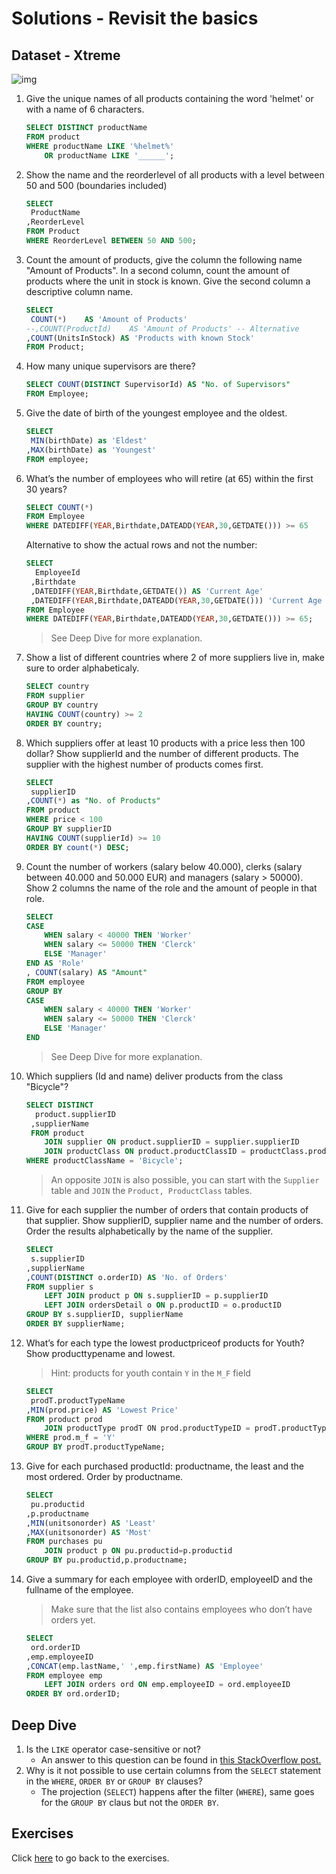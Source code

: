 # Solutions - Revisit the basics
## Dataset - Xtreme
![img](/workshops/shared/images/diagrams/diagram-xtreme.png)

1. Give the unique names of all products containing the word 'helmet' or with a name of 6 characters.
    ```sql
    SELECT DISTINCT productName ​
    FROM product​
    WHERE productName LIKE '%helmet%' ​
        OR productName LIKE '______';
    ```
2. Show the name and the reorderlevel of all products with a level between 50 and 500 (boundaries included)
    ```sql
    SELECT 
     ProductName
    ,ReorderLevel​
    FROM Product​
    WHERE ReorderLevel BETWEEN 50 AND 500;
    ```
3. Count the amount of products, give the column the following name  "Amount of Products". In a second column, count the amount of products where the unit in stock is known. Give the second column a descriptive column name.
    ```sql
    SELECT 
     COUNT(*)    AS 'Amount of Products'
    --,COUNT(ProductId)    AS 'Amount of Products' -- Alternative
    ,COUNT(UnitsInStock) AS 'Products with known Stock' ​
    FROM Product;
    ```
4. How many unique supervisors are there?
    ```sql
    SELECT COUNT(DISTINCT SupervisorId) AS "No. of Supervisors" 
    FROM Employee;
    ```
5. Give the date of birth of the youngest employee and the oldest.
    ```sql
    SELECT 
     MIN(birthDate) as 'Eldest'
    ,MAX(birthDate) as 'Youngest' 
    FROM employee;
    ```
6. What’s the number of employees who will retire (at 65) within the first 30 years?
    ```sql
    SELECT COUNT(*)
    FROM Employee
    WHERE DATEDIFF(YEAR,Birthdate,DATEADD(YEAR,30,GETDATE())) >= 65
    ```
    Alternative to show the actual rows and not the number:
    ```sql
    SELECT 
      EmployeeId
     ,Birthdate
     ,DATEDIFF(YEAR,Birthdate,GETDATE()) AS 'Current Age'
     ,DATEDIFF(YEAR,Birthdate,DATEADD(YEAR,30,GETDATE())) 'Current Age +30' -- Optional
    FROM Employee
    WHERE DATEDIFF(YEAR,Birthdate,DATEADD(YEAR,30,GETDATE())) >= 65;
    ```
    > See Deep Dive for more explanation.
7. Show a list of different countries where 2 of more suppliers live in, make sure to order alphabeticaly. 
    ```sql
    SELECT country 
    FROM supplier ​
    GROUP BY country ​
    HAVING COUNT(country) >= 2
    ORDER BY country;
    ```
8. Which suppliers offer at least 10 products with a price less then 100 dollar? Show supplierId and the number of different products. The supplier with the highest number of products comes first.
    ```sql
    SELECT 
     supplierID
    ,COUNT(*) as "No. of Products" ​
    FROM product​
    WHERE price < 100​
    GROUP BY supplierID​
    HAVING COUNT(supplierId) >= 10​
    ORDER BY count(*) DESC;
    ```
9. Count the number of workers (salary below 40.000), clerks (salary between 40.000 and 50.000 EUR) and managers (salary > 50000). Show 2 columns the name of the role and the amount of people in that role. 
    ```sql
    SELECT 
    CASE
        WHEN salary < 40000 THEN 'Worker'  ​
        WHEN salary <= 50000 THEN 'Clerck'  ​
        ELSE 'Manager'
    END AS 'Role'
    , COUNT(salary) AS "Amount"​
    FROM employee​
    GROUP BY ​
    CASE
        WHEN salary < 40000 THEN 'Worker'  ​
        WHEN salary <= 50000 THEN 'Clerck'  ​
        ELSE 'Manager'
    END
    ```
    > See Deep Dive for more explanation.
10. Which suppliers (Id and name) deliver products from the class "Bicycle"?
    ```sql
    SELECT DISTINCT
      product.supplierID
     ,supplierName
     FROM product
        JOIN supplier ON product.supplierID = supplier.supplierID     ​
        JOIN productClass ON product.productClassID = productClass.productClassID​
    WHERE productClassName = 'Bicycle';
    ```
    > An opposite `JOIN` is also possible, you can start with the `Supplier` table and `JOIN` the `Product, ProductClass` tables.
11. Give for each supplier the number of orders that contain products of that supplier. Show supplierID, supplier name and the number of orders. Order the results alphabetically by the name of the supplier.
    ```sql
    SELECT 
     s.supplierID
    ,supplierName
    ,COUNT(DISTINCT o.orderID) AS 'No. of Orders'
    FROM supplier s 
        LEFT JOIN product p ON s.supplierID = p.supplierID     ​
        LEFT JOIN ordersDetail o ON p.productID = o.productID​
    GROUP BY s.supplierID, supplierName
    ORDER BY supplierName;
    ```
12. What’s for each type the lowest productpriceof products for Youth? Show producttypename and lowest. 
    > Hint: products for youth contain `Y` in the `M_F` field
    ```sql
    SELECT 
     prodT.productTypeName
    ,MIN(prod.price) AS 'Lowest Price'​
    FROM product prod
        JOIN productType prodT ​ON prod.productTypeID = prodT.productTypeID​
    WHERE prod.m_f = 'Y'​
    GROUP BY prodT.productTypeName;
    ```
13. Give for each purchased productId: productname, the least and the most ordered. Order by productname.
    ```sql
    SELECT 
     pu.productid
    ,p.productname
    ,MIN(unitsonorder) AS 'Least'
    ,MAX(unitsonorder)​ AS 'Most'
    FROM purchases pu 
        JOIN product p ON pu.productid=p.productid​
    GROUP BY pu.productid,p.productname;
    ```
14. Give a summary for each employee with orderID, employeeID and the fullname of the employee. 
    > Make sure that the list also contains employees who don’t have orders yet. 
    ```sql
    SELECT 
     ord.orderID
    ,emp.employeeID
    ,CONCAT(emp.lastName,' ',emp.firstName) AS 'Employee'​
    FROM employee emp
        LEFT JOIN orders ord ON emp.employeeID = ord.employeeID​
    ORDER BY ord.orderID;
    ```

## Deep Dive
1. Is the `LIKE` operator case-sensitive or not?
    - An answer to this question can be found in [this StackOverflow post.](https://stackoverflow.com/questions/14962419/is-the-like-operator-case-sensitive-with-mssql-server) 
2. Why is it not possible to use certain columns from the `SELECT` statement in the `WHERE`, `ORDER BY` or `GROUP BY` clauses?
    - The projection (`SELECT`) happens after the filter (`WHERE`), same goes for the `GROUP BY` claus but not the `ORDER BY`.
 
## Exercises
Click [here](../basic-xtreme.md) to go back to the exercises.
